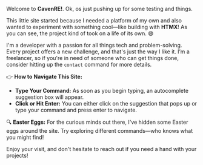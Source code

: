 Welcome to **CavenRE!**. 
Ok, os just pushing up for some testing and things.

This little site started because I needed a platform of my own and also wanted to experiment with something cool—like building with **HTMX**! As you can see, the project kind of took on a life of its own. 😄

I'm a developer with a passion for all things tech and problem-solving. Every project offers a new challenge, and that's just the way I like it. I’m a freelancer, so if you're in need of someone who can get things done, consider hitting up the `contact` command for more details.

👉 **How to Navigate This Site:**
- **Type Your Command:** As soon as you begin typing, an autocomplete suggestion box will appear. 
- **Click or Hit Enter:** You can either click on the suggestion that pops up or type your command and press enter to navigate.

🔍 **Easter Eggs:** For the curious minds out there, I've hidden some Easter eggs around the site. Try exploring different commands—who knows what you might find!

Enjoy your visit, and don't hesitate to reach out if you need a hand with your projects!